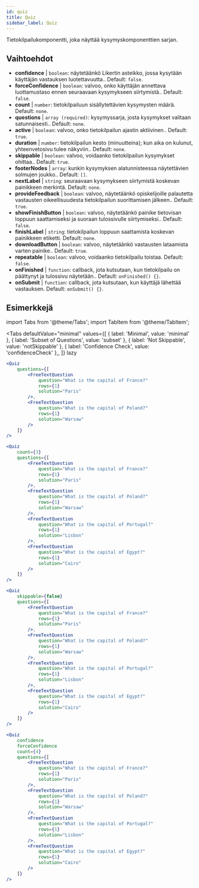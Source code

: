 ```yaml
---
id: quiz 
title: Quiz
sidebar_label: Quiz
---
```


Tietokilpailukomponentti, joka näyttää kysymyskomponenttien sarjan.

## Vaihtoehdot

* __confidence__ | `boolean`: näytetäänkö Likertin asteikko, jossa kysytään käyttäjän vastauksen luotettavuutta.. Default: `false`.
* __forceConfidence__ | `boolean`: valvoo, onko käyttäjän annettava luottamustaso ennen seuraavaan kysymykseen siirtymistä.. Default: `false`.
* __count__ | `number`: tietokilpailuun sisällytettävien kysymysten määrä. Default: `none`.
* __questions__ | `array (required)`: kysymyssarja, josta kysymykset valitaan satunnaisesti.. Default: `none`.
* __active__ | `boolean`: valvoo, onko tietokilpailun ajastin aktiivinen.. Default: `true`.
* __duration__ | `number`: tietokilpailun kesto (minuutteina); kun aika on kulunut, yhteenvetosivu tulee näkyviin.. Default: `none`.
* __skippable__ | `boolean`: valvoo, voidaanko tietokilpailun kysymykset ohittaa.. Default: `true`.
* __footerNodes__ | `array`: kunkin kysymyksen alatunnisteessa näytettävien solmujen joukko.. Default: `[]`.
* __nextLabel__ | `string`: seuraavaan kysymykseen siirtymistä koskevan painikkeen merkintä. Default: `none`.
* __provideFeedback__ | `boolean`: valvoo, näytetäänkö opiskelijoille palautetta vastausten oikeellisuudesta tietokilpailun suorittamisen jälkeen.. Default: `true`.
* __showFinishButton__ | `boolean`: valvoo, näytetäänkö painike tietovisan loppuun saattamiseksi ja suoraan tulossivulle siirtymiseksi.. Default: `false`.
* __finishLabel__ | `string`: tietokilpailun loppuun saattamista koskevan painikkeen etiketti. Default: `none`.
* __downloadButton__ | `boolean`: valvoo, näytetäänkö vastausten lataamista varten painike.. Default: `true`.
* __repeatable__ | `boolean`: valvoo, voidaanko tietokilpailu toistaa. Default: `false`.
* __onFinished__ | `function`: callback, jota kutsutaan, kun tietokilpailu on päättynyt ja tulossivu näytetään.. Default: `onFinished() {}`.
* __onSubmit__ | `function`: callback, jota kutsutaan, kun käyttäjä lähettää vastauksen. Default: `onSubmit() {}`.


## Esimerkkejä

import Tabs from '@theme/Tabs';
import TabItem from '@theme/TabItem';

<Tabs
    defaultValue="minimal"
    values={[
        { label: 'Minimal', value: 'minimal' },
        { label: 'Subset of Questions', value: 'subset' },
        { label: 'Not Skippable', value: 'notSkippable' },
        { label: 'Confidence Check', value: 'confidenceCheck' },,
    ]}
    lazy
>

<TabItem value="minimal">

```jsx live
<Quiz
    questions={[
        <FreeTextQuestion 
            question="What is the capital of France?" 
            rows={1} 
            solution="Paris" 
        />,
        <FreeTextQuestion 
            question="What is the capital of Poland?" 
            rows={1} 
            solution="Warsaw" 
        />
    ]}
/>
```
</TabItem>

<TabItem value="subset">

```jsx live
<Quiz
    count={3}
    questions={[
        <FreeTextQuestion 
            question="What is the capital of France?" 
            rows={1} 
            solution="Paris" 
        />,
        <FreeTextQuestion 
            question="What is the capital of Poland?" 
            rows={1} 
            solution="Warsaw" 
        />,
        <FreeTextQuestion 
            question="What is the capital of Portugal?" 
            rows={1} 
            solution="Lisbon" 
        />,     
        <FreeTextQuestion 
            question="What is the capital of Egypt?" 
            rows={1} 
            solution="Cairo" 
        />
    ]}
/>
```
</TabItem>

<TabItem value="notSkippable" >

```jsx live
<Quiz
    skippable={false}
    questions={[
        <FreeTextQuestion 
            question="What is the capital of France?" 
            rows={1} 
            solution="Paris" 
        />,
        <FreeTextQuestion 
            question="What is the capital of Poland?" 
            rows={1} 
            solution="Warsaw" 
        />,
        <FreeTextQuestion 
            question="What is the capital of Portugal?" 
            rows={1} 
            solution="Lisbon" 
        />,     
        <FreeTextQuestion 
            question="What is the capital of Egypt?" 
            rows={1} 
            solution="Cairo" 
        />
    ]}
/>
```
</TabItem>

<TabItem value="confidenceCheck">

```jsx live
<Quiz
    confidence
    forceConfidence
    count={4}
    questions={[
        <FreeTextQuestion 
            question="What is the capital of France?" 
            rows={1} 
            solution="Paris" 
        />,
        <FreeTextQuestion 
            question="What is the capital of Poland?" 
            rows={1} 
            solution="Warsaw" 
        />,
        <FreeTextQuestion 
            question="What is the capital of Portugal?" 
            rows={1} 
            solution="Lisbon" 
        />,     
        <FreeTextQuestion 
            question="What is the capital of Egypt?" 
            rows={1} 
            solution="Cairo" 
        />
    ]}
/>
```
</TabItem>

</Tabs>
